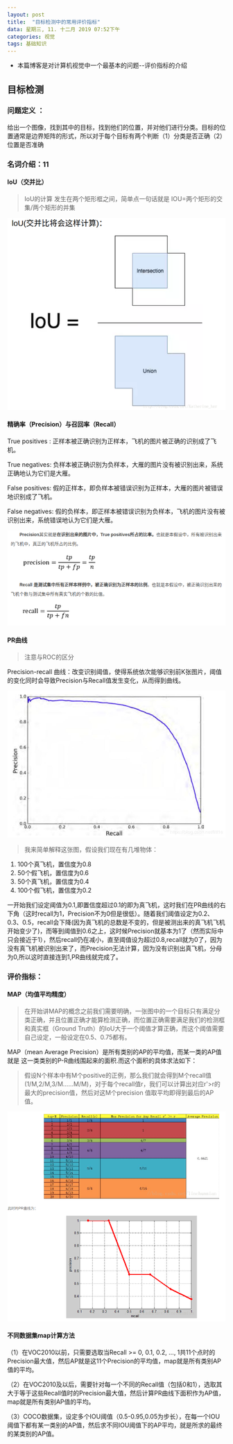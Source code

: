 ```yaml
---
layout: post
title:  "目标检测中的常用评价指标"
data: 星期三, 11. 十二月 2019 07:52下午 
categories: 视觉
tags: 基础知识
---
```

* 本篇博客是对计算机视觉中一个最基本的问题--评价指标的介绍

## 目标检测
### 问题定义  ：
给出一个图像，找到其中的目标，找到他们的位置，并对他们进行分类。目标的位置通常是边界矩阵的形式，所以对于每个目标有两个判断（1）分类是否正确（2）位置是否准确

### 名词介绍：11
#### **IoU（交并比）**
> IoU的计算 发生在两个矩形框之间，简单点一句话就是 IOU=两个矩形的交集/两个矩形的并集

![](https://github.com/LLLibra/LLLibra.github.io/raw/master/_posts/imgs/20191211-195956.png)

#### 精确率（Precision）与召回率（Recall）
True positives : 正样本被正确识别为正样本，飞机的图片被正确的识别成了飞机。 

True negatives: 负样本被正确识别为负样本，大雁的图片没有被识别出来，系统正确地认为它们是大雁。 

False positives: 假的正样本，即负样本被错误识别为正样本，大雁的图片被错误地识别成了飞机。 

False negatives: 假的负样本，即正样本被错误识别为负样本，飞机的图片没有被识别出来，系统错误地认为它们是大雁。

![](https://github.com/LLLibra/LLLibra.github.io/raw/master/_posts/imgs/20191212-130438.png)

#### PR曲线
>注意与ROC的区分

Precision-recall 曲线：改变识别阈值，使得系统依次能够识别前K张图片，阈值的变化同时会导致Precision与Recall值发生变化，从而得到曲线。

![](https://github.com/LLLibra/LLLibra.github.io/raw/master/_posts/imgs/20191212-130759.png)

>我来简单解释这张图，假设我们现在有几堆物体：
> 
1. 100个真飞机，置信度为0.8
2. 50个假飞机，置信度为0.6
3. 50个真飞机，置信度为0.4
4. 100个假飞机，置信度为0.2

一开始我们设定阈值为0.1,即置信度超过0.1的即为真飞机，这时我们在PR曲线的右下角（这时recall为1，Precision不为0但是很低）。随着我们阈值设定为0.2、0.3、0.5，recall会下降(因为真飞机的总数是不变的，但是被测出来的真飞机飞机开始变少了)，而等到阈值到0.6之上，这时候Precision就基本为1了（然而实际中只会接近于1），然后recall仍在减小，直至阈值设为超过0.8,recall就为0了，因为没有真飞机被识别出来了，而Precision无法计算，因为没有识别出真飞机，分母为0,所以这时直接连到1,PR曲线就完成了。

### 评价指标：
#### MAP（均值平均精度）
> 在开始讲MAP的概念之前我们需要明确，一张图中的一个目标只有满足分类正确，并且位置正确才能算检测正确，而位置正确需要满足我们的检测框和真实框（Ground Truth）的IoU大于一个阈值才算正确，而这个阈值需要自己设定，一般设定在0.5、0.75都有。

MAP（mean Average Precision）是所有类别的AP的平均值，而某一类的AP值就是
这一类类别的P-R曲线围起来的面积.而这个面积的具体求法如下：
> 假设N个样本中有M个positive的正例，那么我们就会得到M个recall值(1/M,2/M,3/M......M/M)，对于每个recall值r，我们可以计算出对应r'>r的最大的precision值，然后对这M个precision 值取平均即得到最后的AP值。

![](https://github.com/LLLibra/LLLibra.github.io/raw/master/_posts/imgs/20191212-141658.png)

#### 不同数据集map计算方法
（1）在VOC2010以前，只需要选取当Recall >= 0, 0.1, 0.2, ..., 1共11个点时的Precision最大值，然后AP就是这11个Precision的平均值，map就是所有类别AP值的平均。

（2）在VOC2010及以后，需要针对每一个不同的Recall值（包括0和1），选取其大于等于这些Recall值时的Precision最大值，然后计算PR曲线下面积作为AP值，map就是所有类别AP值的平均。

（3）COCO数据集，设定多个IOU阈值（0.5-0.95,0.05为步长），在每一个IOU阈值下都有某一类别的AP值，然后求不同IOU阈值下的AP平均，就是所求的最终的某类别的AP值。




































